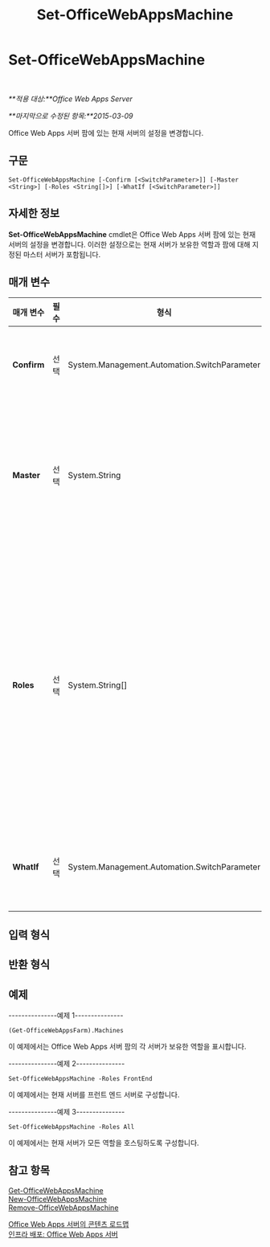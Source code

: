 ﻿---
title: Set-OfficeWebAppsMachine
TOCTitle: Set-OfficeWebAppsMachine
ms:assetid: aeba2638-be88-4030-80fe-7e4bcd30309b
ms:mtpsurl: https://technet.microsoft.com/ko-kr/library/JJ219448(v=office.15)
ms:contentKeyID: 49643421
ms.date: 12/22/2017
mtps_version: v=office.15
ms.translationtype: HT
---

# Set-OfficeWebAppsMachine

 

_**적용 대상:**Office Web Apps Server_

_**마지막으로 수정된 항목:**2015-03-09_

Office Web Apps 서버 팜에 있는 현재 서버의 설정을 변경합니다.

## 구문

    Set-OfficeWebAppsMachine [-Confirm [<SwitchParameter>]] [-Master <String>] [-Roles <String[]>] [-WhatIf [<SwitchParameter>]]

## 자세한 정보

**Set-OfficeWebAppsMachine** cmdlet은 Office Web Apps 서버 팜에 있는 현재 서버의 설정을 변경합니다. 이러한 설정으로는 현재 서버가 보유한 역할과 팜에 대해 지정된 마스터 서버가 포함됩니다.

## 매개 변수


<table>
<colgroup>
<col style="width: 25%" />
<col style="width: 25%" />
<col style="width: 25%" />
<col style="width: 25%" />
</colgroup>
<thead>
<tr class="header">
<th>매개 변수</th>
<th>필수</th>
<th>형식</th>
<th>설명</th>
</tr>
</thead>
<tbody>
<tr class="odd">
<td><p><strong>Confirm</strong></p></td>
<td><p>선택</p></td>
<td><p>System.Management.Automation.SwitchParameter</p></td>
<td><p>명령을 실행하기 전에 사용자에게 확인 메시지를 표시합니다. 자세한 내용을 확인하려면 다음 명령을 입력하세요. <strong>get-help about_commonparameters</strong></p></td>
</tr>
<tr class="even">
<td><p><strong>Master</strong></p></td>
<td><p>선택</p></td>
<td><p>System.String</p></td>
<td><p></p>
<p>마스터 팜 구성 파일을 저장하는 서버를 지정합니다.</p>
<p>로컬 서버를 마스터로 설정하는 경우에는 Office Web Apps 서버 팜의 나머지 서버에서 모두 <strong>Set-OfficeWebAppsMachine -Master</strong>를 실행하여 해당 서버가 새 마스터를 가리키도록 해야 합니다.</p></td>
</tr>
<tr class="odd">
<td><p><strong>Roles</strong></p></td>
<td><p>선택</p></td>
<td><p>System.String[]</p></td>
<td><p>로컬 서버에 할당할 서버 역할 목록을 쉼표로 구분하여 지정합니다.</p>
<p>역할 유형은 다음과 같습니다.</p>
<p><strong>All</strong></p>
<p><strong>FrontEnd</strong></p>
<p><strong>WordBackEnd</strong></p>
<p><strong>ExcelBackEnd</strong></p>
<p><strong>PowerPointBackEnd</strong></p>
<div class="alert">

> [!IMPORTANT]
> Office Web Apps 서버 팜의 모든 서버에서 모든 역할을 실행하는 것이 가장 좋습니다. Office Web Apps 서버 팜에 서버가 50개 정도 포함되어야 역할 할당을 통한 이점을 얻을 수 있습니다.


</div></td>
</tr>
<tr class="even">
<td><p><strong>WhatIf</strong></p></td>
<td><p>선택</p></td>
<td><p>System.Management.Automation.SwitchParameter</p></td>
<td><p>명령을 실행하는 대신에 명령의 효과를 설명하는 메시지를 표시합니다. 자세한 내용을 확인하려면 다음 명령을 입력하세요. <strong>get-help about_commonparameters</strong></p></td>
</tr>
</tbody>
</table>


## 입력 형식

## 반환 형식

## 예제

\---------------예제 1---------------

    (Get-OfficeWebAppsFarm).Machines

이 예제에서는 Office Web Apps 서버 팜의 각 서버가 보유한 역할을 표시합니다.

\---------------예제 2---------------

    Set-OfficeWebAppsMachine -Roles FrontEnd

이 예제에서는 현재 서버를 프런트 엔드 서버로 구성합니다.

\---------------예제 3---------------

    Set-OfficeWebAppsMachine -Roles All

이 예제에서는 현재 서버가 모든 역할을 호스팅하도록 구성합니다.

## 참고 항목


[Get-OfficeWebAppsMachine](get-officewebappsmachine.md)  
[New-OfficeWebAppsMachine](new-officewebappsmachine.md)  
[Remove-OfficeWebAppsMachine](remove-officewebappsmachine.md)  


[Office Web Apps 서버의 콘텐츠 로드맵](content-roadmap-for-office-web-apps-server.md)  
[인프라 배포: Office Web Apps 서버](deploy-the-infrastructure-office-web-apps-server.md)  
  

[](deploy-the-infrastructure-office-web-apps-server.md)

